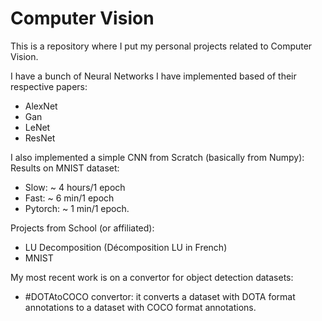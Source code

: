 # Computer Vision
 
This is a repository where I put my personal projects related to Computer Vision.

I have a bunch of Neural Networks I have implemented based of their respective papers: 
   * AlexNet
   * Gan
   * LeNet
   * ResNet

I also implemented a simple CNN from Scratch (basically from Numpy):
Results on MNIST dataset:
   * Slow: ~ 4 hours/1 epoch
   * Fast: ~ 6 min/1 epoch
   * Pytorch: ~ 1 min/1 epoch.

Projects from School (or affiliated):
   * LU Decomposition (Décomposition LU in French)
   * MNIST

My most recent work is on a convertor for object detection datasets:
   * #DOTAtoCOCO convertor: it converts a dataset with DOTA format annotations to a dataset with COCO format annotations.
